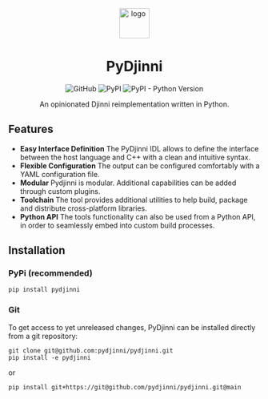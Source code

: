 <div align="center">

<img src="https://raw.githubusercontent.com/pydjinni/pydjinni/main/docs/assets/logo.png" width="60" height="60" alt="logo">

# PyDjinni


![GitHub](https://img.shields.io/github/license/pydjinni/pydjinni)
![PyPI](https://img.shields.io/pypi/v/pydjinni)
![PyPI - Python Version](https://img.shields.io/pypi/pyversions/pydjinni)

An opinionated Djinni reimplementation written in Python.

</div>



## Features

- **Easy Interface Definition** The PyDjinni IDL allows to define the interface between the host language and C++ with a clean and intuitive syntax.
- **Flexible Configuration** The output can be configured comfortably with a YAML configuration file.
- **Modular** Pydjinni is modular. Additional capabilities can be added through custom plugins.
- **Toolchain** The tool provides additional utilities to help build, package and distribute cross-platform libraries.
- **Python API** The tools functionality can also be used from a Python API, in order to seamlessly embed into custom build processes.

## Installation

### PyPi (recommended)

```shell
pip install pydjinni
```

### Git

To get access to yet unreleased changes, PyDjinni can be installed directly from a git repository:

```shell
git clone git@github.com:pydjinni/pydjinni.git
pip install -e pydjinni
```

or

```shell
pip install git+https://git@github.com/pydjinni/pydjinni.git@main
```

